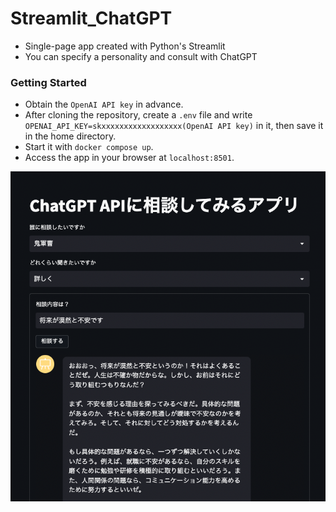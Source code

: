 # Streamlit_ChatGPT

- Single-page app created with Python's Streamlit
- You can specify a personality and consult with ChatGPT

### Getting Started
- Obtain the `OpenAI API key` in advance.
- After cloning the repository, create a `.env` file and write `OPENAI_API_KEY=skxxxxxxxxxxxxxxxxxx(OpenAI API key)` in it, then save it in the home directory.
- Start it with `docker compose up`.
- Access the app in your browser at `localhost:8501`.

<img src = "ScreenShot.png">
